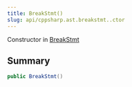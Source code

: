 ```yaml
---
title: BreakStmt()
slug: api/cppsharp.ast.breakstmt..ctor
---
```

Constructor in [BreakStmt](/api/cppsharp/ast/breakstmt)

## Summary



```csharp
public BreakStmt()
```

